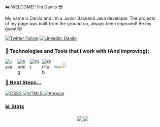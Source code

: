🏍️ WELCOME!! I'm Danilo 😎


My name is Danilo and i'm a Junior Backend Java developer. The projects of my page was built from the ground up, always been improved! Be my guest!😉

[![Twitter Follow](https://img.shields.io/twitter/follow/Danilo?style=social)](https://twitter.com/DaniloEburneo)
[![Linkedin: Danilo](https://img.shields.io/badge/-Linkedin-blue?style=flat-square&logo=Linkedin&logoColor=white&link=https://www.linkedin.com/in/danilo-ebúrneo-820044269/)](https://www.linkedin.com/in/danilo-ebúrneo-820044269/)


### 🧰 Technologies and Tools that i work with (And improving):

<img align="left" alt="Java" width="30px" style="padding-right:10px;" src="https://cdn.jsdelivr.net/gh/devicons/devicon/icons/java/java-original.svg"/>
<img align="left" alt="Spring" width="30px" style="padding-right:10px;" src="https://cdn.jsdelivr.net/gh/devicons/devicon/icons/spring/spring-original.svg" />
<img align="left" alt="Git" width="30px" style="padding-right:10px;" src="https://cdn.jsdelivr.net/gh/devicons/devicon/icons/git/git-original.svg" />
<img align="left" alt="GitHub" width="30px" style="padding-right:10px;" src="https://cdn.jsdelivr.net/gh/devicons/devicon/icons/github/github-original.svg" />
<img src="https://raw.githubusercontent.com/devicons/devicon/master/icons/mysql/mysql-original-wordmark.svg" alt="mysql" width="40" height="40"/> </a> <a href="https://www.oracle.com/" target="_blank" rel="noreferrer">


### 🧰 Next Steps...
  
  ![CSS3](https://img.shields.io/badge/-CSS3-1572B6?style=flat-square&logo=css3)
  ![HTML5](https://img.shields.io/badge/-HTML5-E34F26?style=flat-square&logo=html5&logoColor=white)
  ![Angular](https://img.shields.io/badge/-Angular-DD0031?style=flat-square&logo=angular)
  

  ### 📊 Stats
  
<div align="center" style="flex-wrap: nowrap;">
 <a href="https://github.com/daneburneo">
 <img height="150em" src="https://github-readme-stats.vercel.app/api?username=daneburneo&show_icons=true&theme=light&include_all_commits=true&count_private=true"/>
 <img height="150em" src="https://github-readme-stats.vercel.app/api/top-langs/?username=daneburneo&layout=compact&langs_count=5&theme=light"/>
</div>

